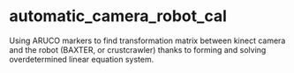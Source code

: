 # automatic_camera_robot_cal
Using ARUCO markers to find transformation matrix between kinect camera and the robot (BAXTER, or crustcrawler) thanks to forming and solving overdetermined  linear equation system.
